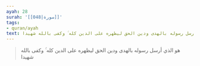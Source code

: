 ```yaml
---
ayah: 28
surah: '[[048|سورة]]'
tags:
- quran/ayah
text: هو الذي أرسل رسوله بالهدى ودين الحق ليظهره على الدين كله ۚ وكفى بالله شهيدا
---
```

> هو الذي أرسل رسوله بالهدى ودين الحق ليظهره على الدين كله ۚ وكفى بالله شهيدا
